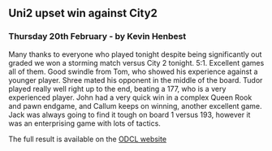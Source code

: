 ## Uni2 upset win against City2

### Thursday 20th February - by Kevin Henbest

Many thanks to everyone who played tonight despite being significantly out graded we won a storming match versus City 2 tonight. 5:1. Excellent games all of them. Good swindle from Tom, who showed his experience against a younger player.  Shree mated his opponent in the middle of the board. Tudor played really well right up to the end, beating a 177, who is a very experienced player. John had a very quick win in a complex Queen Rook and pawn endgame, and Callum keeps on winning, another excellent game. Jack was always going to find it tough on board 1 versus 193, however it was an enterprising game with lots of tactics. 

The full result is available on the [ODCL website](http://www.oxfordfusion.com/oca/ViewResult.cfm?LeagueID=394&Display=12576&Org=1)